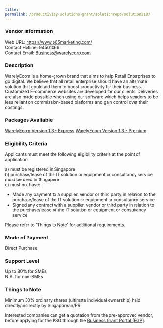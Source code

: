 ```yaml
---
title: 
permalink: /productivity-solutions-grant/solutionrepo/solution2187
---
```


### Vendor Information
Web URL: https://www.p65marketing.com/ <br>Contact Hotline: 94501066 <br>Contact Email: Business@warelycorp.com <br>

### Description

WarelyEcom is a home-grown brand that aims to help Retail Enterprises to go digital. We believe that all retail enterprise should have an alternate solution that could aid them to boost productivity for their business. Customized E-commerce websites are developed for our clients. Deliveries are also made possible when using our software which helps vendors to be less reliant on commission-based platforms and gain control over their costings.

### Packages Available

<a href='https://www.gobusiness.gov.sg/images/psg/Plus65Marketing20200814_Desensitised_Annex_3_Part_1.pdf' target='_blank'>WarelyEcom Version 1.3 - Express</a>
<a href='https://www.gobusiness.gov.sg/images/psg/Plus65Marketing20200814_Desensitised_Annex_3_Part_2.pdf' target='_blank'>WarelyEcom Version 1.3 - Premium</a>

### Eligibility Criteria

Applicants must meet the following eligibility criteria at the point of application:

a) must be registered in Singapore <br>
b) purchase/lease of the IT solution or equipment or consultancy service must be used in Singapore <br>
c) must not have:
- Made any payment to a supplier, vendor or third party in relation to the purchase/lease of the IT solution or equipment or consultancy service
- Signed any contract with a supplier, vendor or third party in relation to the purchase/lease of the IT solution or equipment or consultancy service

Please refer to 'Things to Note' for additional requirements.

### Mode of Payment
Direct Purchase

### Support Level
Up to 80% for SMEs <br>
N.A. for non-SMEs

### Things to Note
Minimum 30% ordinary shares (ultimate individual ownership) held directly/indirectly by Singaporean/PR 

Interested companies can get a quotation from the pre-approved vendor, before applying for the PSG through the <a target='_blank' href='https://www.businessgrants.gov.sg/'>Business Grant Portal (BGP)</a>.
